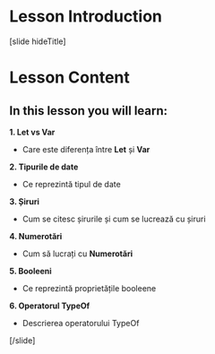 # Lesson Introduction
[slide hideTitle]

# Lesson Content


## In this lesson you will learn:

**1. Let vs Var**

- Care este diferența între **Let** și **Var**

**2. Tipurile de date**

- Ce reprezintă tipul de date

**3. Șiruri**

- Cum se citesc șirurile și cum se lucrează cu șiruri

**4. Numerotări**

- Cum să lucrați cu **Numerotări**

**5. Booleeni**

- Ce reprezintă proprietățile booleene

**6. Operatorul TypeOf**

- Descrierea operatorului TypeOf


[/slide]